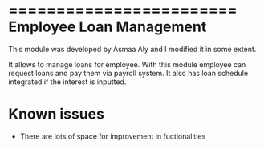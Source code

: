 ========================
Employee Loan Management
========================

This module was developed by Asmaa Aly and I modified it in some extent.
		
It allows to manage loans for employee. With this module employee can request loans and pay them
via payroll system. It also has loan schedule integrated if the interest is inputted.

Known issues
============
* There are lots of space for improvement in fuctionalities